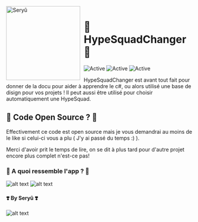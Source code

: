 <img width="200" height="200" align="left" style="float: left; margin: 0 10px 0 0;" alt="Seryû" src="https://cdn.discordapp.com/attachments/727474203804041288/744482419062603826/previewfile_1596725447.jpg">

# 🌹 HypeSquadChanger 🌹

![Active](https://img.shields.io/badge/langage-100%25%20C%23-blueviolet)
![Active](https://img.shields.io/badge/French-100%20%25-9cf)
![Active](https://img.shields.io/badge/Quality-D%20%2F%20C-ff69b4)

HypeSquadChanger est avant tout fait pour donner de la docu pour aider à apprendre le c#, ou alors utilisé une base de disign pour vos projets ! 
Il peut aussi être utilisé pour choisir automatiquement une HypeSquad.

## 🌷 Code Open Source ? 🌷

Effectivement ce code est open source mais je vous demandrai au moins de le like si celui-ci vous a plu ( J'y ai passé du temps :) ). 

Merci d'avoir prit le temps de lire, on se dit à plus tard pour d'autre projet encore plus complet n'est-ce pas!

### 🌈 A quoi ressemble l'app ? 🌈 

![alt text](https://cdn.discordapp.com/attachments/727474203804041288/744490237555900486/unknown.png)
![alt text](https://cdn.discordapp.com/attachments/727474203804041288/744494143555895326/unknown.png)

#### ❣️ By Seryû ❣️

![alt text](https://cdn.discordapp.com/attachments/727474203804041288/744495172087316570/ezgif-6-e4cb7aedab6d.gif)
